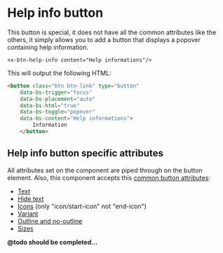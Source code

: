 Help info button
================

This button is special, it does not have all the common attributes like the others, it simply allows you to add a button that displays a popover containing help information.

```blade
<x-btn-help-info content="Help informations"/>
```

This will output the following HTML:

```html
<button class="btn btn-link" type="button"
    data-bs-trigger="focus"
    data-bs-placement="auto"
    data-bs-html="true"
    data-bs-toggle="popover"
    data-bs-content="Help informations">
        Information
    </button>
```

Help info button specific attributes
------------------------------------

All attributes set on the component are piped through on the button element. Also, this component accepts this [common button attributes](./buttons.md#common-button-attributes):
- [Text](./buttons.md#text)
- [Hide text](./buttons.md#hide-text)
- [Icons](./buttons.md#icons) (only "icon/start-icon" not "end-icon")
- [Variant](./buttons.md#variant)
- [Outline and no-outline](./buttons.md#outline-and-no-outline)
- [Sizes](./buttons.md#sizes)


**@todo should be completed...**
